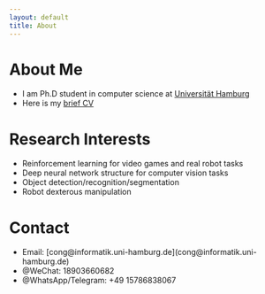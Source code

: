 ```yaml
---
layout: default
title: About
---
```

# About Me
- I am Ph.D student in computer science at [Universität Hamburg](https://tams.informatik.uni-hamburg.de/people/cong/)
- Here is my [brief CV](data/LinCong_CV.pdf)

# Research Interests
- Reinforcement learning for video games and real robot tasks
- Deep neural network structure for computer vision tasks
- Object detection/recognition/segmentation
- Robot dexterous manipulation

# Contact
<ul class="contacts">
        <li>Email: [cong@informatik.uni-hamburg.de](cong@informatik.uni-hamburg.de)</li>
				<li>@WeChat: 18903660682</li>
        <li>@WhatsApp/Telegram: +49 15786838067</li>
</ul>
